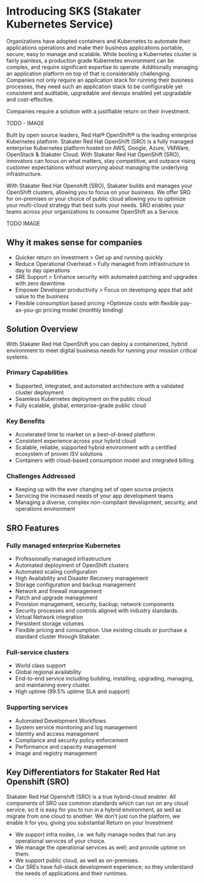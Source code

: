 # Introducing SKS (Stakater Kubernetes Service)

Organizations have adopted containers and Kubernetes to automate their applications operations and make their business applications portable, secure, easy to manage and scalable. While booting a Kubernetes cluster is fairly painless, a production grade Kubernetes environment can be complex, and require significant expertise to operate. Additionally managing an application platform on top of that is considerably challenging. Companies not only require an application stack for running their business processes, they need such an application stack to be configurable yet consistent and auditable, upgradable and devops enabled yet upgradable and cost-effective.

Companies require a solution with a justifiable return on their investment.

TODO - IMAGE

Built by open source leaders, Red Hat® OpenShift® is the leading enterprise Kubernetes platform. Stakater Red Hat OpenShift (SRO) is a fully managed enterprise Kubernetes platform hosted on AWS, Google, Azure, VMWare, OpenStack & Stakater Cloud. With Stakater Red Hat OpenShift (SRO), innovators can focus on what matters, stay competitive, and outpace rising customer expectations without worrying about managing the underlying infrastructure.

With Stakater Red Hat Openshift (SRO), Stakater builds and manages your OpenShift clusters, allowing you to focus on your business. We offer SRO for on-premises or your choice of public cloud allowing you to optimize your multi-cloud strategy that best suits your needs. SRO enables your teams across your organizations to consume OpenShift as a Service.

TODO IMAGE

## Why it makes sense for companies

- Quicker return on investment > Get up and running quickly
- Reduce Operational Overhead > Fully managed from infrastructure to day to day operations
- SRE Support > Enhance security with automated patching and upgrades with zero downtime
- Empower Developer productivity > Focus on developing apps that add value to the business
- Flexible consumption based pricing >Optimize costs with ﬂexible pay-as-you-go pricing model (monthly binding)

## Solution Overview

With Stakater Red Hat OpenShift you can deploy a containerized, hybrid environment to meet digital business needs for running your mission critical systems.

### Primary Capabilities
- Supported, integrated, and automated architecture with a validated cluster deployment
- Seamless Kubernetes deployment on the public cloud
- Fully scalable, global, enterprise-grade public cloud

### Key Benefits
- Accelerated time to market on a best-of-breed platform
- Consistent experience across your hybrid cloud
- Scalable, reliable, supported hybrid environment with a certified ecosystem of proven ISV solutions
- Containers with cloud-based consumption model and integrated billing

### Challenges Addressed
- Keeping up with the ever changing set of open source projects
- Servicing the increased needs of your app development teams
- Managing a diverse, complex non-compliant development, security, and operations environment

## SRO Features

### Fully managed enterprise Kubernetes
- Professionally managed infrastructure
- Automated deployment of OpenShift clusters
- Automated scaling configuration
- High Availability and Disaster Recovery management
- Storage configuration and backup management
- Network and firewall management
- Patch and upgrade management
- Provision management, security, backup, network components
- Security processes and controls aligned with industry standards.
- Virtual Network integration
- Persistent storage volumes
- Flexible pricing and consumption. Use existing clouds or purchase a standard cluster through Stakater.

### Full-service clusters
- World class support
- Global regional availability
- End-to-end service including building, installing, upgrading, managing, and maintaining every cluster.
- High uptime (99.5% uptime SLA and support)

### Supporting services
- Automated Development Workflows
- System service monitoring and log management
- Identity and access management
- Compliance and security policy enforcement
- Performance and capacity management
- Image and registry management

## Key Differentiators for Stakater Red Hat Openshift (SRO)

Stakater Red Hat Openshift (SRO) is a true hybrid-cloud enabler. All components of SRO use common standards which can run on any cloud service, so it is easy for you to run in a hybrid environment, as well as migrate from one cloud to another. We don’t just run the platform, we enable it for you, giving you substantial Return on your Investment
- We support infra nodes, i.e. we fully manage nodes that run any operational services of your choice.
- We manage the operational services as well; and provide uptime on them.
- We support public cloud, as well as on-premises.
- Our SREs have full-stack development experience; so they understand the needs of applications and their runtimes.
